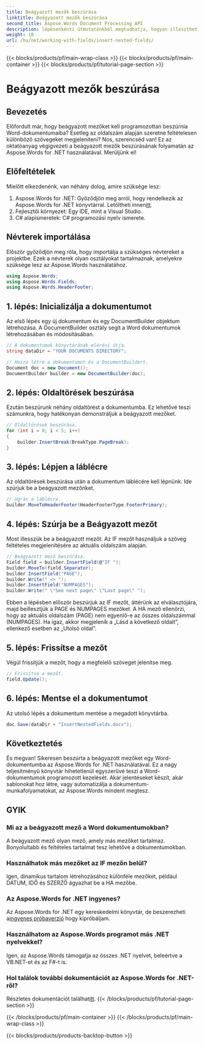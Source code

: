 ```yaml
---
title: Beágyazott mezők beszúrása
linktitle: Beágyazott mezők beszúrása
second_title: Aspose.Words Document Processing API
description: lépésenkénti útmutatónkból megtudhatja, hogyan illeszthet be beágyazott mezőket Word dokumentumokba az Aspose.Words for .NET használatával. Tökéletes azoknak a fejlesztőknek, akik automatizálják a dokumentumkészítést.
weight: 10
url: /hu/net/working-with-fields/insert-nested-fields/
---
```


{{< blocks/products/pf/main-wrap-class >}}
{{< blocks/products/pf/main-container >}}
{{< blocks/products/pf/tutorial-page-section >}}

# Beágyazott mezők beszúrása

## Bevezetés

Előfordult már, hogy beágyazott mezőket kell programozottan beszúrnia Word-dokumentumaiba? Esetleg az oldalszám alapján szeretne feltételesen különböző szövegeket megjeleníteni? Nos, szerencséd van! Ez az oktatóanyag végigvezeti a beágyazott mezők beszúrásának folyamatán az Aspose.Words for .NET használatával. Merüljünk el!

## Előfeltételek

Mielőtt elkezdenénk, van néhány dolog, amire szüksége lesz:

1.  Aspose.Words for .NET: Győződjön meg arról, hogy rendelkezik az Aspose.Words for .NET könyvtárral. Letöltheti innen[itt](https://releases.aspose.com/words/net/).
2. Fejlesztői környezet: Egy IDE, mint a Visual Studio.
3. C# alapismeretek: C# programozási nyelv ismerete.

## Névterek importálása

Először győződjön meg róla, hogy importálja a szükséges névtereket a projektbe. Ezek a névterek olyan osztályokat tartalmaznak, amelyekre szüksége lesz az Aspose.Words használatához.

```csharp
using Aspose.Words;
using Aspose.Words.Fields;
using Aspose.Words.HeaderFooter;
```

## 1. lépés: Inicializálja a dokumentumot

Az első lépés egy új dokumentum és egy DocumentBuilder objektum létrehozása. A DocumentBuilder osztály segít a Word dokumentumok létrehozásában és módosításában.

```csharp
// A dokumentumok könyvtárának elérési útja.
string dataDir = "YOUR DOCUMENTS DIRECTORY";

// Hozza létre a dokumentumot és a DocumentBuildert.
Document doc = new Document();
DocumentBuilder builder = new DocumentBuilder(doc);
```

## 2. lépés: Oldaltörések beszúrása

Ezután beszúrunk néhány oldaltörést a dokumentumba. Ez lehetővé teszi számunkra, hogy hatékonyan demonstráljuk a beágyazott mezőket.

```csharp
// Oldaltörések beszúrása.
for (int i = 0; i < 5; i++)
{
    builder.InsertBreak(BreakType.PageBreak);
}
```

## 3. lépés: Lépjen a láblécre

Az oldaltörések beszúrása után a dokumentum láblécére kell lépnünk. Ide szúrjuk be a beágyazott mezőnket.

```csharp
// Ugrás a láblécre.
builder.MoveToHeaderFooter(HeaderFooterType.FooterPrimary);
```

## 4. lépés: Szúrja be a Beágyazott mezőt

Most illesszük be a beágyazott mezőt. Az IF mezőt használjuk a szöveg feltételes megjelenítésére az aktuális oldalszám alapján.

```csharp
// Beágyazott mező beszúrása.
Field field = builder.InsertField(@"IF ");
builder.MoveTo(field.Separator);
builder.InsertField("PAGE");
builder.Write(" <> ");
builder.InsertField("NUMPAGES");
builder.Write(" \"See next page\" \"Last page\" ");
```

Ebben a lépésben először beszúrjuk az IF mezőt, áttérünk az elválasztójára, majd beillesztjük a PAGE és NUMPAGES mezőket. A HA mező ellenőrzi, hogy az aktuális oldalszám (PAGE) nem egyenlő-e az összes oldalszámmal (NUMPAGES). Ha igaz, akkor megjelenik a „Lásd a következő oldalt”, ellenkező esetben az „Utolsó oldal”.

## 5. lépés: Frissítse a mezőt

Végül frissítjük a mezőt, hogy a megfelelő szöveget jelenítse meg.

```csharp
// Frissítse a mezőt.
field.Update();
```

## 6. lépés: Mentse el a dokumentumot

Az utolsó lépés a dokumentum mentése a megadott könyvtárba.

```csharp
doc.Save(dataDir + "InsertNestedFields.docx");
```

## Következtetés

És megvan! Sikeresen beszúrta a beágyazott mezőket egy Word-dokumentumba az Aspose.Words for .NET használatával. Ez a nagy teljesítményű könyvtár hihetetlenül egyszerűvé teszi a Word-dokumentumok programozott kezelését. Akár jelentéseket készít, akár sablonokat hoz létre, vagy automatizálja a dokumentum-munkafolyamatokat, az Aspose.Words mindent megtesz.

## GYIK

### Mi az a beágyazott mező a Word dokumentumokban?
A beágyazott mező olyan mező, amely más mezőket tartalmaz. Bonyolultabb és feltételes tartalmat tesz lehetővé a dokumentumokban.

### Használhatok más mezőket az IF mezőn belül?
Igen, dinamikus tartalom létrehozásához különféle mezőket, például DÁTUM, IDŐ és SZERZŐ ágyazhat be a HA mezőbe.

### Az Aspose.Words for .NET ingyenes?
 Az Aspose.Words for .NET egy kereskedelmi könyvtár, de beszerezheti a[ingyenes próbaverzió](https://releases.aspose.com/) hogy kipróbáljam.

### Használhatom az Aspose.Words programot más .NET nyelvekkel?
Igen, az Aspose.Words támogatja az összes .NET nyelvet, beleértve a VB.NET-et és az F#-t is.

### Hol találok további dokumentációt az Aspose.Words for .NET-ről?
 Részletes dokumentációt találhat[itt](https://reference.aspose.com/words/net/).
{{< /blocks/products/pf/tutorial-page-section >}}

{{< /blocks/products/pf/main-container >}}
{{< /blocks/products/pf/main-wrap-class >}}

{{< blocks/products/products-backtop-button >}}

